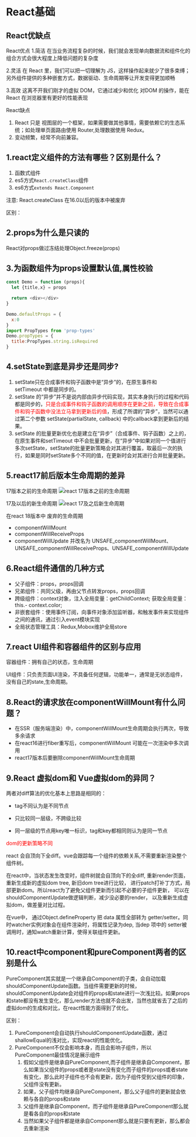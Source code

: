 # React基础

## React优缺点

React优点
1.简洁
在当业务流程复杂的时候，我们就会发现单向数据流和组件化的组合方式会很大程度上降低问题的复杂度

2.灵活
在 React 里，我们可以把一切理解为 JS，这样操作起来就少了很多束缚；另外组件提供的多种嵌套方式，数据驱动、生命周期等让开发变得更加顺畅

3.高效
这离不开我们刚才的虚拟 DOM，它通过减少和优化 对DOM 的操作，能在 React 在浏览器里有更好的性能表现

React缺点

1. React 只是 视图层的一个框架，如果需要做其他事情，需要依赖它的生态系统；如处理单页面路由使用 Router,处理数据使用 Redux。
2. 变动频繁，经常不向前兼容。

## 1.react定义组件的方法有哪些？区别是什么？

1. 函数式组件
2. es5方式`React.createClass`组件 
3. es6方式`extends React.Component`

注意: React.createClass 在16.0以后的版本中被废弃

区别： 

## 2.props为什么是只读的

React对props做过冻结处理Object.freeze(props)

## 3.为函数组件为props设置默认值,属性校验

```js
const Demo = function (props){
  let {title,x} = props

  return <div></div>
}

Demo.defaultProps = {
  x:0
}
import PropTypes from 'prop-types'
Demo.propTypes = {
  title:PropTypes.string.isRequired
}

```

## 4.setState到底是异步还是同步?

1. setState只在合成事件和钩子函数中是“异步”的，在原生事件和setTimeout 中都是同步的。
2. setState 的“异步”并不是说内部由异步代码实现，其实本身执行的过程和代码都是同步的，<font color="red">只是合成事件和钩子函数的调用顺序在更新之前，导致在合成事件和钩子函数中没法立马拿到更新后的值</font>，形成了所谓的“异步”，当然可以通过第二个参数 setState(partialState, callback) 中的callback拿到更新后的结果。
3. setState 的批量更新优化也是建立在“异步”（合成事件、钩子函数）之上的，在原生事件和setTimeout 中不会批量更新，在“异步”中如果对同一个值进行多次setState，setState的批量更新策略会对其进行覆盖，取最后一次的执行，如果是同时setState多个不同的值，在更新时会对其进行合并批量更新。

## 5.react17前后版本生命周期的差异

17版本之前的生命周期
![react 17版本之前的生命周期](../images/react生命周期旧.png)

17及以后的新生命周期
![react 17及之后新生命周期](../images/react生命周期新.png)

在react 18版本中
废弃的生命周期
- componentWillMount
- componentWillReceiveProps
- componentWillUpdate
  并改名为 UNSAFE_componentWillMount、UNSAFE_componentWillReceiveProps、UNSAFE_componentWillUpdate

## 6.React组件通信的几种方式

- 父子组件：props，props回调
- 兄弟组件：共同父级，再由父节点转发props，props回调
- 跨级组件：context对象，注入全局变量：getChildContext;   获取全局变量：this.- context.color;
- 非嵌套组件：使用事件订阅，向事件对象添加监听器，和触发事件来实现组件之间的通讯，通过引入event模块实现
- 全局状态管理工具：Redux,Mobox维护全局store
  
## 7.react UI组件和容器组件的区别与应用

  容器组件：拥有自己的状态，生命周期

  UI组件：只负责页面UI渲染，不具备任何逻辑，功能单一，通常是无状态组件，没有自己的state,生命周期。

## 8.React的请求放在componentWillMount有什么问题？

- 在SSR（服务端渲染）中，componentWillMount生命周期会执行两次，导致多余请求
- 在react16进行fiber重写后，componentWillMount 可能在一次渲染中多次调用
- react17版本后要删除componentWillMount生命周期

## 9.React 虚拟dom和 Vue虚拟dom的异同？

两者对diff算法的优化基本上思路是相同的：

- tag不同认为是不同节点

- 只比较同一层级，不跨级比较

- 同一层级的节点用key唯一标识，tag和key都相同则认为是同一节点

<font color="red">dom的更新策略不同</font>

react 会自顶向下全diff。vue会跟踪每一个组件的依赖关系,不需要重新渲染整个组件树。

在react中，当状态发生改变时，组件树就会自顶向下的全diff, 重新render页面， 重新生成新的虚拟dom tree, 新旧dom tree进行比较， 进行patch打补丁方式，局部更新dom。所以react为了避免父组件更新而引起不必要的子组件更新， 可以在shouldComponentUpdate做逻辑判断，减少没必要的render， 以及重新生成虚拟dom，做差量对比过程。

在vue中， 通过Object.defineProperty 把 data 属性全部转为 getter/setter。同时watcher实例对象会在组件渲染时，将属性记录为dep, 当dep 项中的 setter被调用时，通知watch重新计算，使得关联组件更新。

## 10.react中component和pureComponent两者的区别是什么

PureComponent其实就是一个继承自Component的子类，会自动加载shouldComponentUpdate函数。当组件需要更新的时候，shouldComponentUpdate会对组件的props和state进行一次浅比较。如果props和state都没有发生变化，那么render方法也就不会出发，当然也就省去了之后的虚拟dom的生成和对比，在react性能方面得到了优化。

区别：
1. PureComponent会自动执行shouldComponentUpdate函数，通过shallowEqual的浅对比，实现react的性能优化。
2. PureComponent不仅会影响本身，而且会影响子组件，所以PureComponent最佳情况是展示组件
   1. 假如父组件是继承自PureComponent,而子组件是继承自Component，那么如果当父组件的props或者是state没有变化而子组件的props或者state有变化，那么此时子组件也不会有更新，因为子组件受到父组件的印象，父组件没有更新。
   2. 如果，父子组件均继承自PureComponent，那么父子组件的更新就会依赖与各自的props和state
   3. 父组件是继承自Component，而子组件是继承自PureComponent那么就是看各自的props和state
   4. 当然如果父子组件都是继承自Component那么就是只要有更新，那么都会去重新渲染

